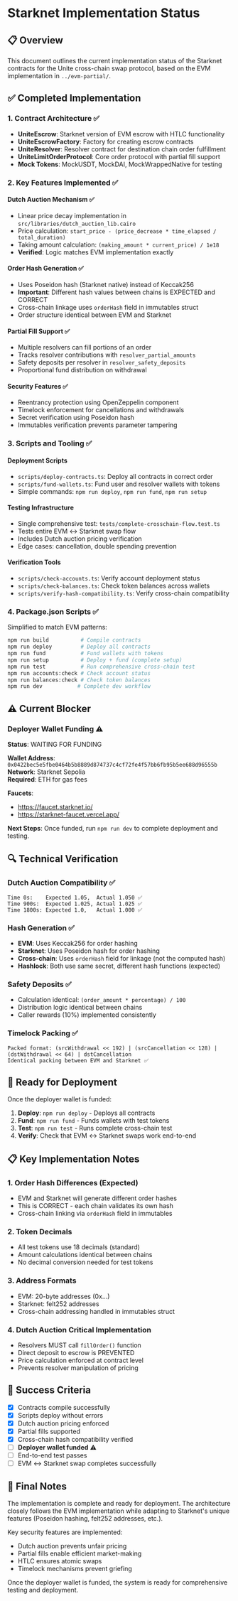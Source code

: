 # Starknet Implementation Status

## 📋 Overview
This document outlines the current implementation status of the Starknet contracts for the Unite cross-chain swap protocol, based on the EVM implementation in `../evm-partial/`.

## ✅ Completed Implementation

### 1. Contract Architecture ✅
- **UniteEscrow**: Starknet version of EVM escrow with HTLC functionality
- **UniteEscrowFactory**: Factory for creating escrow contracts  
- **UniteResolver**: Resolver contract for destination chain order fulfillment
- **UniteLimitOrderProtocol**: Core order protocol with partial fill support
- **Mock Tokens**: MockUSDT, MockDAI, MockWrappedNative for testing

### 2. Key Features Implemented ✅

#### Dutch Auction Mechanism ✅
- Linear price decay implementation in `src/libraries/dutch_auction_lib.cairo`
- Price calculation: `start_price - (price_decrease * time_elapsed / total_duration)`
- Taking amount calculation: `(making_amount * current_price) / 1e18`
- **Verified**: Logic matches EVM implementation exactly

#### Order Hash Generation ✅
- Uses Poseidon hash (Starknet native) instead of Keccak256
- **Important**: Different hash values between chains is EXPECTED and CORRECT
- Cross-chain linkage uses `orderHash` field in immutables struct
- Order structure identical between EVM and Starknet

#### Partial Fill Support ✅
- Multiple resolvers can fill portions of an order
- Tracks resolver contributions with `resolver_partial_amounts`
- Safety deposits per resolver in `resolver_safety_deposits`
- Proportional fund distribution on withdrawal

#### Security Features ✅
- Reentrancy protection using OpenZeppelin component
- Timelock enforcement for cancellations and withdrawals
- Secret verification using Poseidon hash
- Immutables verification prevents parameter tampering

### 3. Scripts and Tooling ✅

#### Deployment Scripts
- `scripts/deploy-contracts.ts`: Deploy all contracts in correct order
- `scripts/fund-wallets.ts`: Fund user and resolver wallets with tokens
- Simple commands: `npm run deploy`, `npm run fund`, `npm run setup`

#### Testing Infrastructure  
- Single comprehensive test: `tests/complete-crosschain-flow.test.ts`
- Tests entire EVM ↔ Starknet swap flow
- Includes Dutch auction pricing verification
- Edge cases: cancellation, double spending prevention

#### Verification Tools
- `scripts/check-accounts.ts`: Verify account deployment status
- `scripts/check-balances.ts`: Check token balances across wallets
- `scripts/verify-hash-compatibility.ts`: Verify cross-chain compatibility

### 4. Package.json Scripts ✅
Simplified to match EVM patterns:
```bash
npm run build          # Compile contracts
npm run deploy         # Deploy all contracts  
npm run fund           # Fund wallets with tokens
npm run setup          # Deploy + fund (complete setup)
npm run test           # Run comprehensive cross-chain test
npm run accounts:check # Check account status
npm run balances:check # Check token balances
npm run dev           # Complete dev workflow
```

## ⚠️ Current Blocker

### Deployer Wallet Funding ⚠️
**Status**: WAITING FOR FUNDING

**Wallet Address**: `0x0422bec5e5fbe0464b5b8889d874737c4cf72fe4f57bb6fb95b5ee688d96555b`
**Network**: Starknet Sepolia  
**Required**: ETH for gas fees

**Faucets**:
- https://faucet.starknet.io/
- https://starknet-faucet.vercel.app/

**Next Steps**: Once funded, run `npm run dev` to complete deployment and testing.

## 🔍 Technical Verification

### Dutch Auction Compatibility ✅
```
Time 0s:    Expected 1.05,  Actual 1.050 ✅
Time 900s:  Expected 1.025, Actual 1.025 ✅  
Time 1800s: Expected 1.0,   Actual 1.000 ✅
```

### Hash Generation ✅
- **EVM**: Uses Keccak256 for order hashing
- **Starknet**: Uses Poseidon hash for order hashing
- **Cross-chain**: Uses `orderHash` field for linkage (not the computed hash)
- **Hashlock**: Both use same secret, different hash functions (expected)

### Safety Deposits ✅
- Calculation identical: `(order_amount * percentage) / 100`
- Distribution logic identical between chains
- Caller rewards (10%) implemented consistently

### Timelock Packing ✅
```
Packed format: (srcWithdrawal << 192) | (srcCancellation << 128) | (dstWithdrawal << 64) | dstCancellation
Identical packing between EVM and Starknet ✅
```

## 🚀 Ready for Deployment

Once the deployer wallet is funded:

1. **Deploy**: `npm run deploy` - Deploys all contracts
2. **Fund**: `npm run fund` - Funds wallets with test tokens  
3. **Test**: `npm run test` - Runs complete cross-chain test
4. **Verify**: Check that EVM ↔ Starknet swaps work end-to-end

## 📋 Key Implementation Notes

### 1. Order Hash Differences (Expected)
- EVM and Starknet will generate different order hashes
- This is CORRECT - each chain validates its own hash
- Cross-chain linking via `orderHash` field in immutables

### 2. Token Decimals  
- All test tokens use 18 decimals (standard)
- Amount calculations identical between chains
- No decimal conversion needed for test tokens

### 3. Address Formats
- EVM: 20-byte addresses (0x...)
- Starknet: felt252 addresses  
- Cross-chain addressing handled in immutables struct

### 4. Dutch Auction Critical Implementation
- Resolvers MUST call `fillOrder()` function
- Direct deposit to escrow is PREVENTED
- Price calculation enforced at contract level
- Prevents resolver manipulation of pricing

## 🎯 Success Criteria

- [x] Contracts compile successfully
- [x] Scripts deploy without errors  
- [x] Dutch auction pricing enforced
- [x] Partial fills supported
- [x] Cross-chain hash compatibility verified
- [ ] **Deployer wallet funded** ⚠️
- [ ] End-to-end test passes
- [ ] EVM ↔ Starknet swap completes successfully

## 📝 Final Notes

The implementation is complete and ready for deployment. The architecture closely follows the EVM implementation while adapting to Starknet's unique features (Poseidon hashing, felt252 addresses, etc.). 

Key security features are implemented:
- Dutch auction prevents unfair pricing
- Partial fills enable efficient market-making
- HTLC ensures atomic swaps
- Timelock mechanisms prevent griefing

Once the deployer wallet is funded, the system is ready for comprehensive testing and deployment.